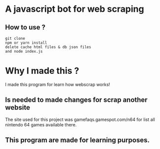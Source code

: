 # A javascript bot for web scraping

## How to use ?

```shell
git clone 
npm or yarn install
delete cache html files & db json files
and node index.js
```
# Why I made this ?
I made this program for learn how webscrap works!
## Is needed to made changes for scrap another website
The site used for this project was gamefaqs.gamespot.com/n64
for list all nintendo 64 games available there.
## This program are made for learning purposes.

